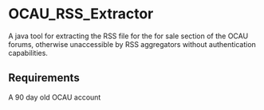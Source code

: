 # OCAU_RSS_Extractor
A java tool for extracting the RSS file for the for sale section of the OCAU forums, otherwise unaccessible by RSS aggregators without authentication capabilities.

## Requirements
A 90 day old OCAU account